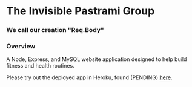 # The Invisible Pastrami Group
<h3> We call our creation "Req.Body"</h3>

### Overview
A Node, Express, and MySQL website application designed to help build fitness and health routines.

Please try out the deployed app in Heroku, found (PENDING) [here](PENDING).
